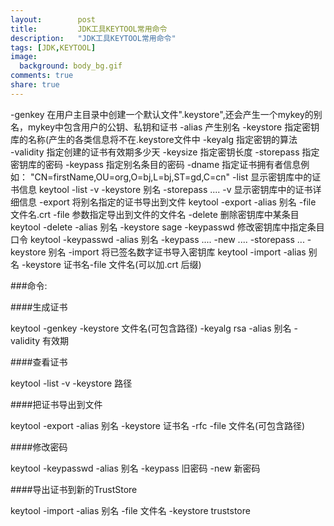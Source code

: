 ```yaml
---
layout:        post
title:         JDK工具KEYTOOL常用命令
description:   "JDK工具KEYTOOL常用命令"
tags: [JDK,KEYTOOL]
image:
  background: body_bg.gif
comments: true
share: true
---
```


-genkey         在用户主目录中创建一个默认文件".keystore",还会产生一个mykey的别名，mykey中包含用户的公钥、私钥和证书
-alias          产生别名
-keystore       指定密钥库的名称(产生的各类信息将不在.keystore文件中
-keyalg         指定密钥的算法   
-validity       指定创建的证书有效期多少天
-keysize        指定密钥长度
-storepass      指定密钥库的密码
-keypass        指定别名条目的密码
-dname          指定证书拥有者信息例如：     "CN=firstName,OU=org,O=bj,L=bj,ST=gd,C=cn"
-list           显示密钥库中的证书信息         keytool -list -v -keystore 别名 -storepass ....
-v              显示密钥库中的证书详细信息
-export         将别名指定的证书导出到文件     keytool -export -alias 别名 -file 文件名.crt
-file           参数指定导出到文件的文件名
-delete         删除密钥库中某条目             keytool -delete -alias 别名 -keystore sage
-keypasswd      修改密钥库中指定条目口令       keytool -keypasswd -alias 别名 -keypass .... -new .... -storepass ... -keystore 别名
-import         将已签名数字证书导入密钥库     keytool -import -alias 别名 -keystore 证书名-file 文件名(可以加.crt 后缀)

###命令:

####生成证书

keytool -genkey -keystore 文件名(可包含路径) -keyalg rsa -alias 别名 -validity 有效期

####查看证书

keytool -list -v -keystore 路径

####把证书导出到文件

keytool -export -alias 别名 -keystore 证书名 -rfc -file 文件名(可包含路径)

####修改密码

keytool -keypasswd -alias 别名 -keypass 旧密码 -new 新密码

####导出证书到新的TrustStore

keytool -import -alias 别名 -file 文件名 -keystore truststore


